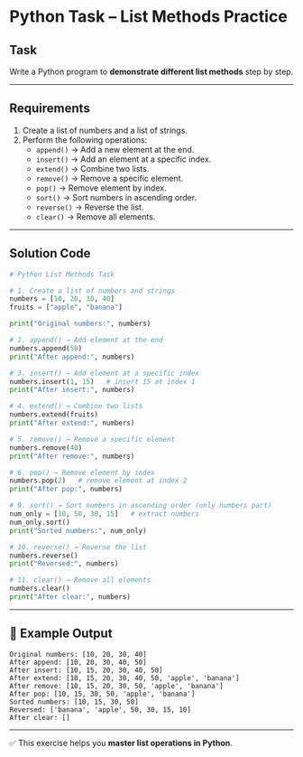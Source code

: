# Python Task – List Methods Practice

## Task
Write a Python program to **demonstrate different list methods** step by step.

---

## Requirements

1. Create a list of numbers and a list of strings.
2. Perform the following operations:
   - `append()` → Add a new element at the end.
   - `insert()` → Add an element at a specific index.
   - `extend()` → Combine two lists.
   - `remove()` → Remove a specific element.
   - `pop()` → Remove element by index.
   - `sort()` → Sort numbers in ascending order.
   - `reverse()` → Reverse the list.
   - `clear()` → Remove all elements.

---

## Solution Code

```python
# Python List Methods Task

# 1. Create a list of numbers and strings
numbers = [10, 20, 30, 40]
fruits = ["apple", "banana"]

print("Original numbers:", numbers)

# 2. append() → Add element at the end
numbers.append(50)
print("After append:", numbers)

# 3. insert() → Add element at a specific index
numbers.insert(1, 15)   # insert 15 at index 1
print("After insert:", numbers)

# 4. extend() → Combine two lists
numbers.extend(fruits)
print("After extend:", numbers)

# 5. remove() → Remove a specific element
numbers.remove(40)
print("After remove:", numbers)

# 6. pop() → Remove element by index
numbers.pop(2)   # remove element at index 2
print("After pop:", numbers)

# 9. sort() → Sort numbers in ascending order (only numbers part)
num_only = [10, 50, 30, 15]   # extract numbers
num_only.sort()
print("Sorted numbers:", num_only)

# 10. reverse() → Reverse the list
numbers.reverse()
print("Reversed:", numbers)

# 11. clear() → Remove all elements
numbers.clear()
print("After clear:", numbers)
````

---

## 🎯 Example Output

```
Original numbers: [10, 20, 30, 40]
After append: [10, 20, 30, 40, 50]
After insert: [10, 15, 20, 30, 40, 50]
After extend: [10, 15, 20, 30, 40, 50, 'apple', 'banana']
After remove: [10, 15, 20, 30, 50, 'apple', 'banana']
After pop: [10, 15, 30, 50, 'apple', 'banana']
Sorted numbers: [10, 15, 30, 50]
Reversed: ['banana', 'apple', 50, 30, 15, 10]
After clear: []
```

---

✅ This exercise helps you **master list operations in Python**.

